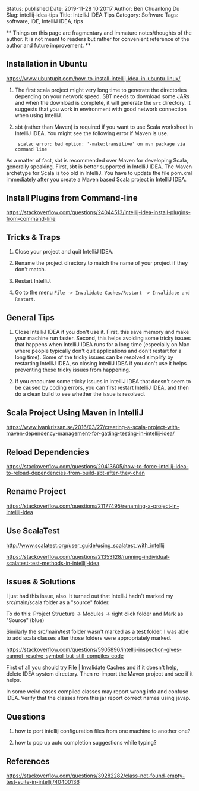 Status: published
Date: 2019-11-28 10:20:17
Author: Ben Chuanlong Du
Slug: intellij-idea-tips
Title: IntelliJ IDEA Tips
Category: Software
Tags: software, IDE, IntelliJ IDEA, tips

**
Things on this page are
fragmentary and immature notes/thoughts of the author.
It is not meant to readers
but rather for convenient reference of the author and future improvement.
**

## Installation in Ubuntu 

https://www.ubuntupit.com/how-to-install-intellij-idea-in-ubuntu-linux/



1. The first scala project might very long time to generate the directories
    depending on your network speed.
    SBT needs to download some JARs and when the download is complete,
    it will generate the `src` directory.
    It suggests that you work in environment with good network connection
    when using IntelliJ.


2. sbt (rather than Maven) is required if you want to use Scala worksheet in IntelliJ IDEA.
    You might see the following error if Maven is use.

        scalac error: bad option: '-make:transitive' on mvn package via command line

As a matter of fact,
sbt is recommended over Maven for developing Scala,
generally speaking.
First,
sbt is better supported in IntelliJ IDEA.
The Maven archetype for Scala is too old in IntelliJ.
You have to update the file pom.xml immediately after you create a Maven based Scala project in IntelliJ IDEA.

## Install Plugins from Command-line

https://stackoverflow.com/questions/24044513/intellij-idea-install-plugins-from-command-line

## Tricks & Traps 

1. Close your project and quit IntelliJ IDEA.

2. Rename the project directory to match the name of your project if they don't match.

3. Restart IntelliJ.

4. Go to the menu `File -> Invalidate Caches/Restart -> Invalidate and Restart`.


## General Tips

1. Close IntelliJ IDEA if you don't use it.
    First, 
    this save memory and make your machine run faster.
    Second, 
    this helps avoiding some tricky issues that happens when IntelliJ IDEA runs for a long time 
    (especially on Mac where people typically don't quit applications and don't restart for a long time).
    Some of the tricky issues can be resolved simplify by restarting IntelliJ IDEA,
    so closing IntelliJ IDEA if you don't use it helps preventing these tricky issues from happening.

2. If you encounter some tricky issues in IntellIJ IDEA that doesn't seem to be caused by coding errors,
    you can first restart IntelliJ IDEA, 
    and then do a clean build to see whether the issue is resolved.

## Scala Project Using Maven in IntelliJ

https://www.ivankrizsan.se/2016/03/27/creating-a-scala-project-with-maven-dependency-management-for-gatling-testing-in-intellij-idea/



## Reload Dependencies

https://stackoverflow.com/questions/20413605/how-to-force-intellij-idea-to-reload-dependencies-from-build-sbt-after-they-chan

## Rename Project

https://stackoverflow.com/questions/21177495/renaming-a-project-in-intellij-idea

## Use ScalaTest

http://www.scalatest.org/user_guide/using_scalatest_with_intellij

https://stackoverflow.com/questions/21353128/running-individual-scalatest-test-methods-in-intellij-idea

## Issues & Solutions


I just had this issue, also. It turned out that IntelliJ hadn't marked my src/main/scala folder as a "source" folder.

To do this: Project Structure -> Modules -> right click folder and Mark as "Source" (blue)

Similarly the src/main/test folder wasn't marked as a test folder. I was able to add scala classes after those folders were appropriately marked.



https://stackoverflow.com/questions/5905896/intellij-inspection-gives-cannot-resolve-symbol-but-still-compiles-code



First of all you should try File | Invalidate Caches and if it doesn't help, delete IDEA system directory. Then re-import the Maven project and see if it helps.

In some weird cases compiled classes may report wrong info and confuse IDEA. Verify that the classes from this jar report correct names using javap.


## Questions

1. how to port intellij configuration files from one machine to another one?

2. how to pop up auto completion suggestions while typing?


## References 

https://stackoverflow.com/questions/39282282/class-not-found-empty-test-suite-in-intellij/40400136

